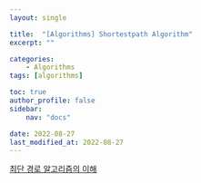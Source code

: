 ```yaml
---
layout: single

title:  "[Algorithms] Shortestpath Algorithm"
excerpt: ""

categories: 
    - Algorithms
tags: [algorithms]

toc: true
author_profile: false
sidebar:
    nav: "docs"

date: 2022-08-27
last_modified_at: 2022-08-27
---
```


[최단 경로 알고리즘의 이해](https://www.fun-coding.org/Chapter20-shortest-live.html)